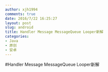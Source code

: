 ```yaml
---
author: xjh1994
comments: true
date: 2016/7/22 16:25:27 
layout: post
slug: android
title: Handler Message MessageQueue Looper新解
categories:
- Java
- 原创
- 安卓
---
```


#Handler Message MessageQueue Looper新解